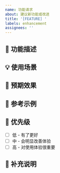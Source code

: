 ```yaml
---
name: 功能请求
about: 建议新功能或改进
title: '[FEATURE] '
labels: enhancement
assignees: ''
---
```


## 🚀 功能描述
<!-- 简洁描述您想要的功能 -->

## 💡 使用场景
<!-- 描述为什么需要这个功能，解决什么问题 -->

## 🎯 预期效果
<!-- 描述期望的功能表现和用户体验 -->

## 📸 参考示例
<!-- 如有参考设计或截图，请在此添加 -->

## 🎯 优先级
- [ ] 低 - 有了更好
- [ ] 中 - 会明显改善体验  
- [ ] 高 - 对使用体验很重要

## 📝 补充说明
<!-- 其他相关信息或建议 --> 